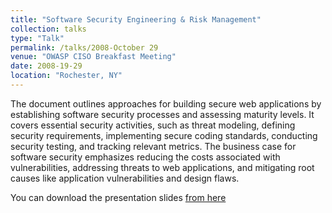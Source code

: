 ```yaml
---
title: "Software Security Engineering & Risk Management"
collection: talks
type: "Talk"
permalink: /talks/2008-October 29
venue: "OWASP CISO Breakfast Meeting"
date: 2008-19-29
location: "Rochester, NY"
---
```


The document outlines approaches for building secure web applications by establishing software security processes and assessing maturity levels. It covers essential security activities, such as threat modeling, defining security requirements, implementing secure coding standards, conducting security testing, and tracking relevant metrics. The business case for software security emphasizes reducing the costs associated with vulnerabilities, addressing threats to web applications, and mitigating root causes like application vulnerabilities and design flaws.

You can download the presentation slides [from here](https://www.slideshare.net/slideshow/rochester-security-summit-presentation/781064) 
